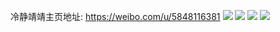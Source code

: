 冷静靖靖主页地址: https://weibo.com/u/5848116381 
![](https://wx4.sinaimg.cn/mw2000/006nM6dLly1h9br6lqf3tj30u00u0431.jpg) 
![](https://wx4.sinaimg.cn/mw2000/006nM6dLly1h9br6m0ic4j30u00u00x5.jpg) 
![](https://wx4.sinaimg.cn/mw2000/006nM6dLly1h9br6mav2ij30u00u0jvh.jpg) 
![](https://wx4.sinaimg.cn/mw2000/006nM6dLly1h93m2wm67lj308e07iq31.jpg) 
